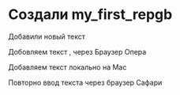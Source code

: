 # Создали my_first_repgb

Добавили новый текст

Добовляем текст , через Браузер Опера

Добавляем текст локально на Мас

Повторно ввод текста через браузер Сафари
